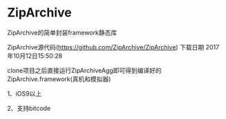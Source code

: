 # ZipArchive
ZipArchive的简单封装framework静态库

ZipArchive源代码(https://github.com/ZipArchive/ZipArchive) 下载日期 2017年10月12日15:50:28

clone项目之后直接运行ZipArchiveAgg即可得到编译好的ZipArchive.framework(真机和模拟器)

1、iOS9以上

2、支持bitcode

